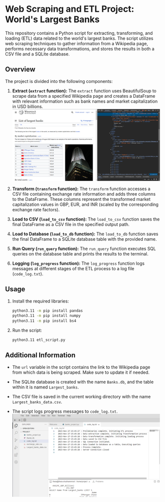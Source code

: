 # Web Scraping and ETL Project: World's Largest Banks

This repository contains a Python script for extracting, transforming, and loading (ETL) data related to the world's largest banks. The script utilizes web scraping techniques to gather information from a Wikipedia page, performs necessary data transformations, and stores the results in both a CSV file and a SQLite database.

## Overview

The project is divided into the following components:

1. **Extract (`extract` function):** The `extract` function uses BeautifulSoup to scrape data from a specified Wikipedia page and creates a DataFrame with relevant information such as bank names and market capitalization in USD billions.
  ![Webpage](webpage.png)

2. **Transform (`transform` function):** The `transform` function accesses a CSV file containing exchange rate information and adds three columns to the DataFrame. These columns represent the transformed market capitalization values in GBP, EUR, and INR (scaled by the corresponding exchange rate factors).

3. **Load to CSV (`load_to_csv` function):** The `load_to_csv` function saves the final DataFrame as a CSV file in the specified output path.

4. **Load to Database (`load_to_db` function):** The `load_to_db` function saves the final DataFrame to a SQLite database table with the provided name.

5. **Run Query (`run_query` function):** The `run_query` function executes SQL queries on the database table and prints the results to the terminal.

6. **Logging (`log_progress` function):** The `log_progress` function logs messages at different stages of the ETL process to a log file (`code_log.txt`).

## Usage

1. Install the required libraries:

    ```bash
    python3.11 -m pip install pandas
    python3.11 -m pip install numpy
    python3.11 -m pip install bs4
    ```

2. Run the script:

    ```bash
    python3.11 etl_script.py
    ```

## Additional Information

- The `url` variable in the script contains the link to the Wikipedia page from which data is being scraped. Make sure to update it if needed.

- The SQLite database is created with the name `Banks.db`, and the table within it is named `Largest_banks`.

- The CSV file is saved in the current working directory with the name `Largest_banks_data.csv`.

- The script logs progress messages to `code_log.txt`. 
![LogProcess](log_process.png)
